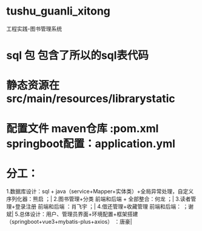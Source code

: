 # tushu_guanli_xitong
工程实践-图书管理系统
# sql 包 包含了所以的sql表代码
# 静态资源在 src/main/resources/librarystatic
# 配置文件 maven仓库 :pom.xml   springboot配置：application.yml
# 分工：
1.数据库设计：sql + java（service+Mapper+实体类）+全局异常处理，自定义序列化器：熊启 ；|
2.图书管理+分类 前端和后端 + 全部整合：何龙 ；|
3.读者管理+登录注册 前端和后端 ：肖飞宇 ；|
4.借还管理+收藏管理 前端和后端： ；谢斌|
5.总体设计：用户、管理员界面+环境配置+框架搭建（springboot+vue3+mybatis-plus+axios） ：唐豪|

